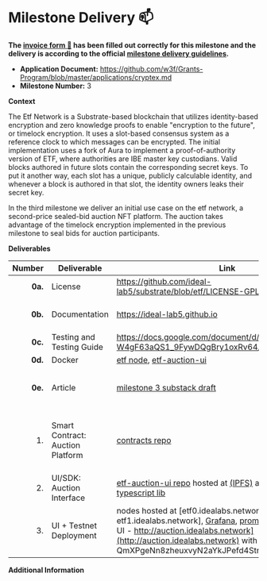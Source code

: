# Milestone Delivery :mailbox:

**The [invoice form :pencil:](https://docs.google.com/forms/d/e/1FAIpQLSfmNYaoCgrxyhzgoKQ0ynQvnNRoTmgApz9NrMp-hd8mhIiO0A/viewform) has been filled out correctly for this milestone and the delivery is according to the official [milestone delivery guidelines](https://github.com/w3f/Grants-Program/blob/master/docs/Support%20Docs/milestone-deliverables-guidelines.md).**  

* **Application Document:** https://github.com/w3f/Grants-Program/blob/master/applications/cryptex.md
* **Milestone Number:** 3

**Context**

The Etf Network is a Substrate-based blockchain that utilizes identity-based encryption and zero knowledge proofs to enable "encryption to the future", or timelock encryption. It uses a slot-based consensus system as a reference clock to which messages can be encrypted. The initial implementation uses a fork of Aura to implement a proof-of-authority version of ETF, where authorities are IBE master key custodians. Valid blocks authored in future slots contain the corresponding secret keys. To put it another way, each slot has a unique, publicly calculable identity, and whenever a block is authored in that slot, the identity owners leaks their secret key.

In the third milestone we deliver an initial use case on the etf network, a second-price sealed-bid auction NFT platform. The auction takes advantage of the timelock encryption implemented in the previous milestone to seal bids for auction participants.

**Deliverables**

|  Number | Deliverable                      | Link                                                                                                                                                                                                             | Notes                                                                                                                                |
| ------: | -------------------------------- | ---------------------------------------------------------------------------------------------------------------------------------------------------------------------------------------------------------------- | ------------------------------------------------------------------------------------------------------------------------------------ |
| **0a.** | License                          | https://github.com/ideal-lab5/substrate/blob/etf/LICENSE-GPL3                                                                                                                                                    | GPLv3                                                                                                                                |
| **0b.** | Documentation                    | https://ideal-lab5.github.io                                                                                                                                                                                     | also see inline documentation and readmes                                                                                            |
| **0c.** | Testing and Testing Guide        | https://docs.google.com/document/d/1SJ9bf2ALFf-UBG-W4gF63aQS1_9FywDQgBry1oxRv64/edit?usp=sharing                                                                                                                |                                                                                                                                      |
| **0d.** | Docker                           | [etf node](https://hub.docker.com/repository/docker/ideallabs/etf/general), [etf-auction-ui](https://hub.docker.com/repository/docker/ideallabs/etf-auction-ui/general)                                                                                                                                                   |                                                                                                                                      |
| **0e.** | Article                          | [milestone 3 substack draft](https://ideallabs.substack.com/p/509e34d1-3d7e-43f0-a7d5-54e8215dae1e)                                                                                                                                            | unpublished, pending milestone 3 acceptance.                                                                                         |
|      1. | Smart Contract: Auction Platform | [contracts repo](https://github.com/ideal-lab5/contracts)                                                                                                                                                        | see the docs [here](https://ideal-lab5.github.io/timelock_auction.html) and the substack article above for a deep dive on this piece |
|      2. | UI/SDK: Auction Interface        | [etf-auction-ui repo](https://github.com/ideal-lab5/etf-auction-ui) hosted at [(IPFS)](http://auction.idealabs.network) and [vercel](https://etf-auction.vercel.app/), [etf-sdk](https://github.com/ideal-lab5/etf-sdk), [typescript lib](https://github.com/ideal-lab5/etf.js) | npm packages are published [here](https://www.npmjs.com/search?q=ideallabs)                                                          |
|      3. | UI + Testnet Deployment          | nodes hosted at [etf0.idealabs.network, etf1.idealabs.network], [Grafana](http://etf0.idealabs.network:3000/d/PUYzGbwWz/substrate-node-template-metrics?orgId=1), [prometheus](http://etf0.idealabs.network:9090/) [ipfs-hosted UI - http://auction.idealabs.network](http://auction.idealabs.network) with CID: QmXPgeNn8zheuxvyN2aYkJPefd4StnMzcVPCLV1bkFsJrz                                          |                                                                                                                                      |


**Additional Information**

